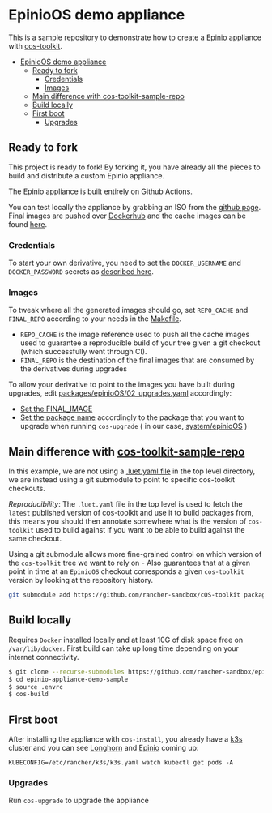 # EpinioOS demo appliance

This is a sample repository to demonstrate how to create a [Epinio](https://github.com/epinio/epinio) appliance with [cos-toolkit](https://github.com/rancher-sandbox/cOS-toolkit).

<!-- TOC -->

- [EpinioOS demo appliance](#epinioos-demo-appliance)
    - [Ready to fork](#ready-to-fork)
        - [Credentials](#credentials)
        - [Images](#images)
    - [Main difference with cos-toolkit-sample-repo](#main-difference-with-cos-toolkit-sample-repo)
    - [Build locally](#build-locally)
    - [First boot](#first-boot)
        - [Upgrades](#upgrades)

<!-- /TOC -->

## Ready to fork

This project is ready to fork! By forking it, you have already all the pieces to build and distribute a custom Epinio appliance.

The Epinio appliance is built entirely on Github Actions. 

You can test locally the appliance by grabbing an ISO from the [github page](https://github.com/rancher-sandbox/epinio-appliance-demo-sample/actions/workflows/build.yaml?query=event%3Aschedule+is%3Asuccess). Final images are pushed over [Dockerhub](https://hub.docker.com/repository/docker/raccos/epinio-appliance-demo-test) and the cache images can be found [here](https://hub.docker.com/repository/docker/raccos/epinio-appliance-cache-demo-test).


### Credentials

To start your own derivative, you need to set the `DOCKER_USERNAME` and `DOCKER_PASSWORD` secrets as [described here](https://docs.github.com/en/actions/reference/encrypted-secrets#creating-encrypted-secrets-for-a-repository).


### Images

To tweak where all the generated images should go, set `REPO_CACHE` and `FINAL_REPO` according to your needs in the [Makefile](https://github.com/rancher-sandbox/epinio-appliance-demo-sample/blob/master/Makefile).

- `REPO_CACHE` is the image reference used to push all the cache images used to guarantee a reproducible build of your tree given a git checkout (which successfully went through CI).
- `FINAL_REPO` is the destination of the final images that are consumed by the derivatives during upgrades

To allow your derivative to point to the images you have built during upgrades, edit [packages/epinioOS/02_upgrades.yaml](https://github.com/rancher-sandbox/epinio-appliance-demo-sample/blob/master/packages/epinioOS/02_upgrades.yaml) accordingly:

- [Set the FINAL_IMAGE](https://github.com/rancher-sandbox/epinio-appliance-demo-sample/blob/23fd08bda6e26cc9c6018e24b3089a7aa5d44ad5/packages/epinioOS/02_upgrades.yaml#L37)
- [Set the package name](https://github.com/rancher-sandbox/epinio-appliance-demo-sample/blob/23fd08bda6e26cc9c6018e24b3089a7aa5d44ad5/packages/epinioOS/02_upgrades.yaml#L49) accordingly to the package that you want to upgrade when running `cos-upgrade` ( in our case, [system/epinioOS](https://github.com/rancher-sandbox/epinio-appliance-demo-sample/blob/master/packages/epinioOS/definition.yaml) )


## Main difference with [cos-toolkit-sample-repo](https://github.com/rancher-sandbox/cos-toolkit-sample-repo)

In this example, we are not using a [.luet.yaml file](https://github.com/rancher-sandbox/cos-toolkit-sample-repo/blob/master/.luet.yaml) in the top level directory, we are instead using a git submodule to point to specific cos-toolkit checkouts.

_Reproducibility_: The `.luet.yaml` file in the top level is used to fetch the `latest` published version of cos-toolkit and use it to build packages from, this means you should then annotate somewhere what is the version of `cos-toolkit` used to build against if you want to be able to build against the same checkout.

Using a git submodule  allows more fine-grained control on which version of the `cos-toolkit` tree we want to rely on - Also guarantees that at a given point in time at an `EpinioOS` checkout corresponds a given `cos-toolkit` version by looking at the repository history.

```bash
git submodule add https://github.com/rancher-sandbox/cOS-toolkit packages/cos-toolkit
```

## Build locally


Requires `Docker` installed locally and at least 10G of disk space free on `/var/lib/docker`. First build can take up long time depending on your internet connectivity.

```bash
$ git clone --recurse-submodules https://github.com/rancher-sandbox/epinio-appliance-demo-sample
$ cd epinio-appliance-demo-sample
$ source .envrc
$ cos-build
```

## First boot

After installing the appliance with `cos-install`, you already have a [k3s](https://github.com/k3s-io/k3s) cluster and you can see [Longhorn](https://github.com/longhorn/longhorn) and [Epinio](https://github.com/epinio/epinio) coming up:

```KUBECONFIG=/etc/rancher/k3s/k3s.yaml watch kubectl get pods -A```


### Upgrades

Run `cos-upgrade` to upgrade the appliance